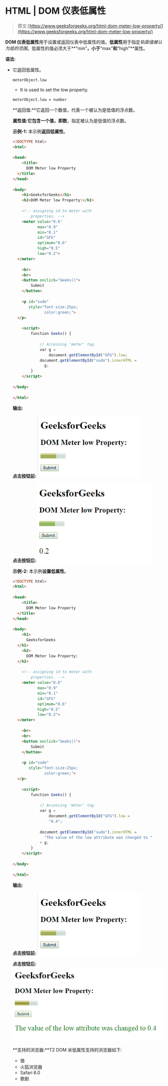 # HTML | DOM 仪表低属性

> 原文:[https://www.geeksforgeeks.org/html-dom-meter-low-property/](https://www.geeksforgeeks.org/html-dom-meter-low-property/)

**DOM 仪表低属性**用于设置或返回仪表中低属性的值。**低属性**用于指定*轨距值被认为低的范围*。低属性的值必须大于**“min”**，小于**“max”**和**“high”**属性。

**语法:**

*   它返回低属性。

    ```html
    meterObject.low
    ```

    *   It is used to set the low property.

    ```html
    meterObject.low = number
    ```

    **返回值:**它返回一个数值，代表一个被认为是低值的浮点数。

    **属性值:**它包含一个值，即**数**，指定被认为是低值的浮点数。

    **示例-1:** 本示例**返回低属性**。

    ```html
    <!DOCTYPE html>
    <html>

    <head>
        <title>
          DOM Meter low Property
      </title>
    </head>

    <body>
        <h1>GeeksforGeeks</h1>
        <h2>DOM Meter low Property:</h2>

        <!-- assigning id to meter with 
            properties. -->
        <meter value="0.6"
               max="0.9"
               min="0.1" 
               id="GFG" 
               optimum="0.6"
               high="0.5" 
               low="0.2">
      </meter>

        <br>
        <br>
        <button onclick="Geeks()">
            Submit
        </button>

        <p id="sudo"
           style="font-size:25px;
                  color:green;">
      </p>

        <script>
            function Geeks() {

                // Accessing 'meter' tag. 
                var g =
                    document.getElementById("GFG").low;
                document.getElementById("sudo").innerHTML =
                  g;
            }
        </script>

    </body>

    </html>
    ```

    **输出:**

    **点击按钮前:**
    ![](img/1f7e4d6333bc28f642eb4ba2864b1927.png)

    **点击按钮后:**
    ![](img/0da2f30302a1eb0922c0f094ad7a9b45.png)

    **示例-2:** 本示例**设置低属性**。

    ```html
    <!DOCTYPE html>
    <html>

    <head>
        <title>
          DOM Meter low Property
      </title>
    </head>

    <body>
        <h1>
          GeeksforGeeks
      </h1>
        <h2>
          DOM Meter low Property:
      </h2>

        <!-- assigning id to meter with 
            properties. -->
        <meter value="0.6" 
               max="0.9" 
               min="0.1"
               id="GFG"
               optimum="0.6"
               high="0.5"
               low="0.2">
      </meter>

        <br>
        <br>
        <button onclick="Geeks()">
            Submit
        </button>

        <p id="sudo" 
           style="font-size:25px;
                  color:green;">
      </p>

        <script>
            function Geeks() {

                // Accessing 'meter' tag. 
                var g =
                    document.getElementById("GFG").low =
                    "0.4";

                document.getElementById("sudo").innerHTML = 
                  "The value of the low attribute was changed to " 
                + g;
            }
        </script>

    </body>

    </html>
    ```

    **输出:**

    **点击按钮前:**
    ![](img/1f7e4d6333bc28f642eb4ba2864b1927.png)

    **点击按钮后:**
    ![](img/1f81cdf1740a314215b45ef9ed1863c2.png)

    **支持的浏览器:**T2 DOM 米低属性支持的浏览器如下:

    *   铬
    *   火狐浏览器
    *   Safari 6.0
    *   歌剧